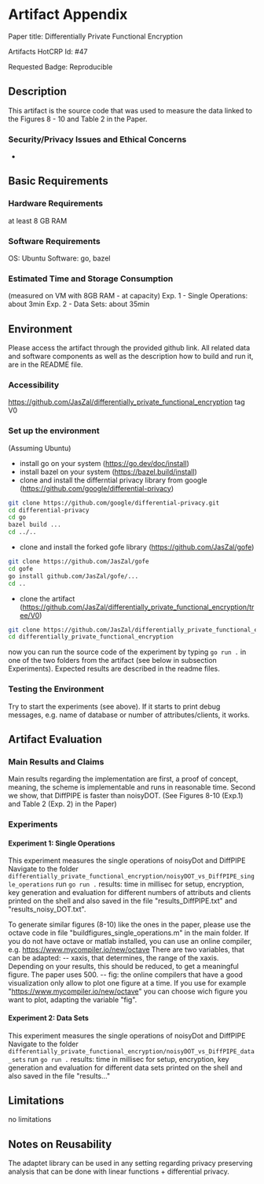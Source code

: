 # Artifact Appendix

Paper title: Differentially Private Functional Encryption

Artifacts HotCRP Id: #47 

Requested Badge: Reproducible

## Description
This artifact is the source code that was used to measure the data linked to the Figures 8 - 10 and Table 2 in the Paper. 

### Security/Privacy Issues and Ethical Concerns
-

## Basic Requirements

### Hardware Requirements
at least 8 GB RAM

### Software Requirements
OS: Ubuntu
Software: go, bazel

### Estimated Time and Storage Consumption
(measured on VM with 8GB RAM - at capacity)
Exp. 1 - Single Operations: about 3min 
Exp. 2 - Data Sets: about 35min 


## Environment
Please access the artifact through the provided github link. All related data and software components as well as the description how to build and run it, are in the README file.

### Accessibility
https://github.com/JasZal/differentially_private_functional_encryption 
tag V0


### Set up the environment
(Assuming Ubuntu)
- install go on your system (https://go.dev/doc/install)
- install bazel on your system (https://bazel.build/install)
- clone and install the differntial privacy library from google (https://github.com/google/differential-privacy)

```bash 
git clone https://github.com/google/differential-privacy.git
cd differential-privacy
cd go
bazel build ...
cd ../..
```

- clone and install the forked gofe library (https://github.com/JasZal/gofe)
```bash
git clone https://github.com/JasZal/gofe
cd gofe
go install github.com/JasZal/gofe/...
cd ..
```

- clone the artifact (https://github.com/JasZal/differentially_private_functional_encryption/tree/V0)
```bash
git clone https://github.com/JasZal/differentially_private_functional_encryption
cd differentially_private_functional_encryption
```

now you can run the source code of the experiment by typing ```go run .``` in one of the two folders from the artifact (see below in subsection Experiments).
Expected results are described in the readme files.


### Testing the Environment
Try to start the experiments (see above). If it starts to print debug messages, e.g. name of database or number of attributes/clients, it works.


## Artifact Evaluation

### Main Results and Claims
Main results regarding the implementation are first, a proof of concept, meaning, the scheme is implementable and runs in reasonable time. Second we show, that DiffPIPE is faster than noisyDOT. (See Figures 8-10 (Exp.1) and Table 2 (Exp. 2) in the Paper)


### Experiments

#### Experiment 1: Single Operations
This experiment measures the single operations of noisyDot and DiffPIPE 
Navigate to the folder ``differentially_private_functional_encryption/noisyDOT_vs_DiffPIPE_single_operations``
run ```go run .```
results: time in millisec for setup, encryption, key generation and evaluation for different numbers of attributs and clients printed on the shell and also saved in the file "results_DiffPIPE.txt" and "results_noisy_DOT.txt".

To generate similar figures (8-10) like the ones in the paper, please use the octave code in file "buildfigures_single_operations.m" in the main folder. 
If you do not have octave or matlab installed, you can use an online compiler, e.g. https://www.mycompiler.io/new/octave
There are two variables, that can be adapted:
-- xaxis, that determines, the range of the xaxis. Depending on your results, this should be reduced, to get a meaningful figure. The paper uses 500.
-- fig: the online compilers that have a good visualization only allow to plot one figure at a time. If you use for example "https://www.mycompiler.io/new/octave" you can choose wich figure you want to plot, adapting the variable "fig". 


#### Experiment 2: Data Sets
This experiment measures the single operations of noisyDot and DiffPIPE
Navigate to the folder ``differentially_private_functional_encryption/noisyDOT_vs_DiffPIPE_data_sets``
run ```go run .```
results: time in millisec for setup, encryption, key generation and evaluation for different data sets printed on the shell and also saved in the file "results..."

## Limitations
no limitations

## Notes on Reusability
The adaptet library can be used in any setting regarding privacy preserving analysis that can be done with linear functions + differential privacy.

